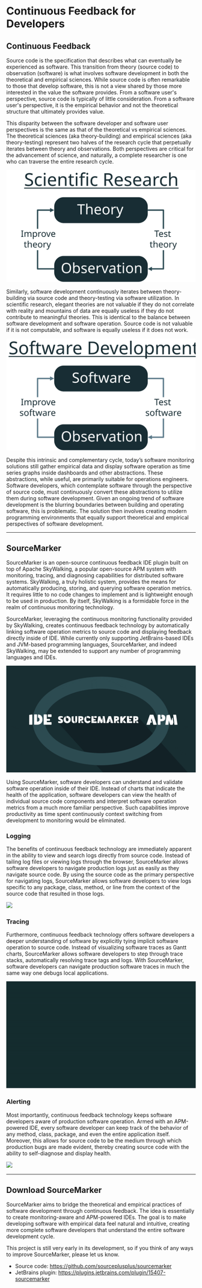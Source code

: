 # Continuous Feedback for Developers

## Continuous Feedback

Source code is the specification that describes what can eventually be experienced as software. This transition from theory (source code) to observation (software) is what involves software development in both the theoretical and empirical sciences. While source code is often remarkable to those that develop software, this is not a view shared by those more interested in the value the software provides. From a software user's perspective, source code is typically of little consideration. From a software user's perspective, it is the empirical behavior and not the theoretical structure that ultimately provides value.

This disparity between the software developer and software user perspectives is the same as that of the theoretical vs empirical sciences. The theoretical sciences (aka theory-building) and empirical sciences (aka theory-testing) represent two halves of the research cycle that perpetually iterates between theory and observations. Both perspectives are critical for the advancement of science, and naturally, a complete researcher is one who can traverse the entire research cycle.

![](../../.github/media/misc/Scientific_Research.svg)

Similarly, software development continuously iterates between theory-building via source code and theory-testing via software utilization. In scientific research, elegant theories are not valuable if they do not correlate with reality and mountains of data are equally useless if they do not contribute to meaningful theories. This is identical to the balance between software development and software operation. Source code is not valuable if it is not computable, and software is equally useless if it does not work.

![](../../.github/media/misc/Software_Development.svg)

Despite this intrinsic and complementary cycle, today’s software monitoring solutions still gather empirical data and display software operation as time series graphs inside dashboards and other abstractions. These abstractions, while useful, are primarily suitable for operations engineers. Software developers, which contemplate software through the perspective of source code, must continuously convert these abstractions to utilize them during software development. Given an ongoing trend of software development is the blurring boundaries between building and operating software, this is problematic. The solution then involves creating modern programming environments that equally support theoretical and empirical perspectives of software development.

---

## SourceMarker

SourceMarker is an open-source continuous feedback IDE plugin built on top of Apache SkyWalking, a popular open-source APM system with monitoring, tracing, and diagnosing capabilities for distributed software systems. SkyWalking, a truly holistic system, provides the means for automatically producing, storing, and querying software operation metrics. It requires little to no code changes to implement and is lightweight enough to be used in production. By itself, SkyWalking is a formidable force in the realm of continuous monitoring technology.

SourceMarker, leveraging the continuous monitoring functionality provided by SkyWalking, creates continuous feedback technology by automatically linking software operation metrics to source code and displaying feedback directly inside of IDE. While currently only supporting JetBrains-based IDEs and JVM-based programming languages, SourceMarker, and indeed SkyWalking, may be extended to support any number of programming languages and IDEs.

![](../../.github/media/misc/SM_IDE-APM.gif)

Using SourceMarker, software developers can understand and validate software operation inside of their IDE. Instead of charts that indicate the health of the application, software developers can view the health of individual source code components and interpret software operation metrics from a much more familiar perspective. Such capabilities improve productivity as time spent continuously context switching from development to monitoring would be eliminated.

### Logging

The benefits of continuous feedback technology are immediately apparent in the ability to view and search logs directly from source code. Instead of tailing log files or viewing logs through the browser, SourceMarker allows software developers to navigate production logs just as easily as they navigate source code. By using the source code as the primary perspective for navigating logs, SourceMarker allows software developers to view logs specific to any package, class, method, or line from the context of the source code that resulted in those logs.

![](../../.github/media/misc/SM_Logging.gif)

### Tracing

Furthermore, continuous feedback technology offers software developers a deeper understanding of software by explicitly tying implicit software operation to source code. Instead of visualizing software traces as Gantt charts, SourceMarker allows software developers to step through trace stacks, automatically resolving trace tags and logs. With SourceMarker, software developers can navigate production software traces in much the same way one debugs local applications.

![](../../.github/media/misc/SM_Tracing.gif)

### Alerting

Most importantly, continuous feedback technology keeps software developers aware of production software operation. Armed with an APM-powered IDE, every software developer can keep track of the behavior of any method, class, package, and even the entire application itself. Moreover, this allows for source code to be the medium through which production bugs are made evident, thereby creating source code with the ability to self-diagnose and display health.

![](../../.github/media/misc/SM_Alerting.gif)

---

## Download SourceMarker

SourceMarker aims to bridge the theoretical and empirical practices of software development through continuous feedback. The idea is essentially to create monitoring-aware and APM-powered IDEs. The goal is to make developing software with empirical data feel natural and intuitive, creating more complete software developers that understand the entire software development cycle.

This project is still very early in its development, so if you think of any ways to improve SourceMarker, please let us know.

- Source code: https://github.com/sourceplusplus/sourcemarker
- JetBrains plugin: https://plugins.jetbrains.com/plugin/15407-sourcemarker